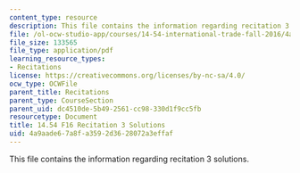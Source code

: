 ```yaml
---
content_type: resource
description: This file contains the information regarding recitation 3 solutions.
file: /ol-ocw-studio-app/courses/14-54-international-trade-fall-2016/4a9aade67a8fa3592d3628072a3effaf_MIT14_54F16_SolRecitation3.pdf
file_size: 133565
file_type: application/pdf
learning_resource_types:
- Recitations
license: https://creativecommons.org/licenses/by-nc-sa/4.0/
ocw_type: OCWFile
parent_title: Recitations
parent_type: CourseSection
parent_uid: dc4510de-5b49-2561-cc98-330d1f9cc5fb
resourcetype: Document
title: 14.54 F16 Recitation 3 Solutions
uid: 4a9aade6-7a8f-a359-2d36-28072a3effaf
---
```

This file contains the information regarding recitation 3 solutions.